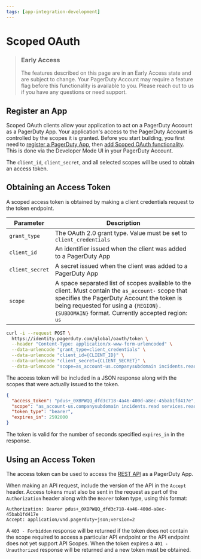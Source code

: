 ```yaml
---
tags: [app-integration-development]
---
```


# Scoped OAuth

<!-- theme: warning -->
> ### Early Access
> 
> The features described on this page are in an Early Access state and are subject to change. Your PagerDuty Account may 
> require a feature flag before this functionality is available to you. Please reach out to us if you have any questions or 
> need support.

## Register an App
Scoped OAuth clients allow your application to act on a PagerDuty Account as a PagerDuty App. Your application's access to the PagerDuty Account is controlled by the scopes it is granted. Before you start building, you first need to [register a PagerDuty App](03-Register-an-App.md), then [add Scoped OAuth functionality](04-App-Functionality.md). This is done via the Developer Mode UI in your PagerDuty Account.

The `client_id`, `client_secret`, and all selected scopes will be used to obtain an access token.

## Obtaining an Access Token

A scoped access token is obtained by making a client credentials request to the token endpoint.

|Parameter|Description|
|-|-|
|`grant_type`|The OAuth 2.0 grant type. Value must be set to `client_credentials`|
|`client_id`|An identifier issued when the client was added to a PagerDuty App|
|`client_secret`|A secret issued when the client was added to a PagerDuty App|
|`scope`|A space separated list of scopes available to the client. Must contain the `as_account-` scope that specifies the PagerDuty Account the token is being requested for using a `{REGION}.{SUBDOMAIN}` format. Currently accepted region: `us`|


```bash
curl -i --request POST \
  https://identity.pagerduty.com/global/oauth/token \
  --header "Content-Type: application/x-www-form-urlencoded" \
  --data-urlencode "grant_type=client_credentials" \
  --data-urlencode "client_id={CLIENT_ID}" \
  --data-urlencode "client_secret={CLIENT_SECRET}" \
  --data-urlencode "scope=as_account-us.companysubdomain incidents.read services.read"
```

The access token will be included in a JSON response along with the scopes that were actually issued to the token.

```json
{
  "access_token": "pdus+_0XBPWQQ_dfd3c718-4a46-400d-a8ec-45bab1fd417e",
  "scope": "as_account-us.companysubdomain incidents.read services.read",
  "token_type": "bearer",
  "expires_in": 2592000
}
```

The token is valid for the number of seconds specified `expires_in` in the response.

## Using an Access Token

The access token can be used to access the [REST API](https://developer.pagerduty.com/api-reference/) as a PagerDuty App.

When making an API request, include the version of the API in the `Accept` header. Access tokens must also be sent in the request as part of the `Authorization` header along with the `Bearer` token type, using this format:

```http
Authorization: Bearer pdus+_0XBPWQQ_dfd3c718-4a46-400d-a8ec-45bab1fd417e
Accept: application/vnd.pagerduty+json;version=2
```

A `403 - Forbidden` response will be returned if the token does not contain the scope required to access a particular API endpoint
or the API endpoint does not yet support API Scopes. When the token expires a `401 - Unauthorized` response will be returned 
and a new token must be obtained.
